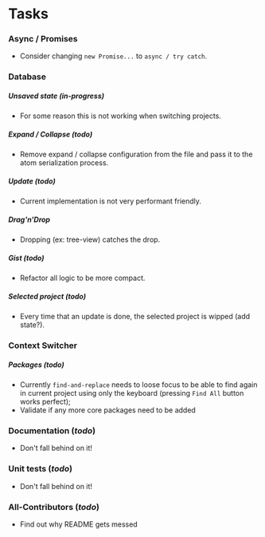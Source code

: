 # Tasks

### Async / Promises

- Consider changing `new Promise...` to `async / try catch`.

### Database

##### Unsaved state (*in-progress*)

- For some reason this is not working when switching projects.

##### Expand / Collapse (*todo*)

- Remove expand / collapse configuration from the file and pass it to the atom serialization process.

##### Update (*todo*)

- Current implementation is not very performant friendly.

##### Drag'n'Drop

- Dropping (ex: tree-view) catches the drop.

##### Gist (*todo*)

- Refactor all logic to be more compact.

##### Selected project (*todo*)

- Every time that an update is done, the selected project is wipped (add state?).

### Context Switcher

##### Packages (*todo*)

- Currently `find-and-replace` needs to loose focus to be able to find again in current project using only the keyboard (pressing `Find All` button works perfect);
- Validate if any more core packages need to be added

### Documentation (*todo*)

- Don't fall behind on it!

### Unit tests (*todo*)

- Don't fall behind on it!

### All-Contributors (*todo*)

- Find out why README gets messed
